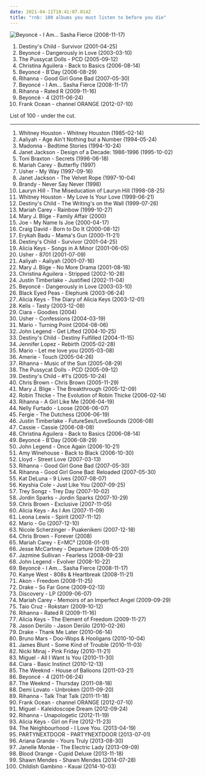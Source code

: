 ```yaml
---
date: 2021-04-11T18:41:07.014Z
title: "rnb: 100 albums you must listen to before you die"
---
```

![Beyoncé - I Am... Sasha Fierce (2008-11-17)](http://coverartarchive.org/release/d516efe5-0edf-336e-acf8-fc6b5f17048b/9450749917-500.jpg "Beyoncé - I Am... Sasha Fierce (2008-11-17)")
<ol class="albums">
<li data-cover="https://via.placeholder.com/450" data-tags="rnb" role="button">Destiny's Child - Survivor (2001-04-25)</li>
<li data-cover="https://img.discogs.com/BVQSqwGvZqrlONoIw9PsAxZYP78=/fit-in/600x599/filters:strip_icc():format(jpeg):mode_rgb():quality(90)/discogs-images/R-963273-1280519042.jpeg.jpg" data-tags="rnb" role="button">Beyoncé - Dangerously in Love (2003-03-10)</li>
<li data-cover="http://coverartarchive.org/release/46c02eab-b147-480d-ac22-dad4bed8bcfe/9258435555-500.jpg" data-tags="rnb, pop" role="button">The Pussycat Dolls - PCD (2005-09-12)</li>
<li data-cover="http://coverartarchive.org/release/d0445642-1485-3c54-a670-3b577da64906/4161828676-500.jpg" data-tags="pop, soul, rnb" role="button">Christina Aguilera - Back to Basics (2006-08-14)</li>
<li data-cover="http://coverartarchive.org/release/c7205e70-8fd1-4a4e-8968-f881c99abc93/12058597172-500.jpg" data-tags="rnb" role="button">Beyoncé - B'Day (2006-08-29)</li>
<li data-cover="http://coverartarchive.org/release/e0d582b5-5f0b-4dda-b1c2-3c34b7ecab8c/14541378138-500.jpg" data-tags="pop, rihanna, rnb" role="button">Rihanna - Good Girl Gone Bad (2007-05-30)</li>
<li data-cover="http://coverartarchive.org/release/d516efe5-0edf-336e-acf8-fc6b5f17048b/9450749917-500.jpg" data-tags="rnb, pop, beyonce" role="button">Beyoncé - I Am... Sasha Fierce (2008-11-17)</li>
<li data-cover="http://coverartarchive.org/release/27ea1a49-0929-4825-ad25-37ddbfc84932/11237324435-500.jpg" data-tags="pop, rihanna" role="button">Rihanna - Rated R (2009-11-16)</li>
<li data-cover="https://img.discogs.com/37pw8YFxGPhoLgNunypVVlxJ2YY=/fit-in/600x600/filters:strip_icc():format(jpeg):mode_rgb():quality(90)/discogs-images/R-3021612-1541266750-3727.jpeg.jpg" data-tags="rnb, soul" role="button">Beyoncé - 4 (2011-06-24)</li>
<li data-cover="https://img.discogs.com/BTjf4G0FRR-nttzUiJEeYa1ZkcA=/fit-in/600x600/filters:strip_icc():format(jpeg):mode_rgb():quality(90)/discogs-images/R-14470275-1575194734-3163.jpeg.jpg" data-tags="soul, rnb" role="button">Frank Ocean - channel ORANGE (2012-07-10)</li>
</ol>
List of 100 - under the cut.
<!-- more -->

_________________

<ol class="albums">
<li data-cover="http://coverartarchive.org/release/3811a110-cce0-4ddd-b52f-e12c50190783/1647997357-500.jpg" data-tags="80s, pop, soul, rnb, whitney houston, female vocalists" role="button">
Whitney Houston - Whitney Houston (1985-02-14)
</li>
<li data-cover="http://coverartarchive.org/release/ac6d1863-ae96-4dd4-8080-ff0a6c63f5d1/872371060-500.jpg" data-tags="90s, rnb" role="button">
Aaliyah - Age Ain't Nothing but a Number (1994-05-24)
</li>
<li data-cover="http://coverartarchive.org/release/78a92425-589a-351b-86bd-4409ae3e9968/9668287036-500.jpg" data-tags="pop, 90s" role="button">
Madonna - Bedtime Stories (1994-10-24)
</li>
<li data-cover="https://img.discogs.com/MjE_fzy4x-exqUYQ2y9_OjU6SZ8=/fit-in/600x600/filters:strip_icc():format(jpeg):mode_rgb():quality(90)/discogs-images/R-7408550-1472989303-9386.jpeg.jpg" data-tags="rnb, greatest hits, 90s" role="button">
Janet Jackson - Design of a Decade: 1986-1996 (1995-10-02)
</li>
<li data-cover="http://coverartarchive.org/release/75196fde-2eb8-453c-b457-9feb86b73351/28311672058-500.jpg" data-tags="soul, 90s, rnb" role="button">
Toni Braxton - Secrets (1996-06-18)
</li>
<li data-cover="http://coverartarchive.org/release/ca0f7485-b03e-4be5-afda-3e587e062efb/3938634835-500.jpg" data-tags="pop, rnb" role="button">
Mariah Carey - Butterfly (1997)
</li>
<li data-cover="http://coverartarchive.org/release/77a57b42-30b3-3041-9131-bca62a66e810/1908272625-500.jpg" data-tags="rnb" role="button">
Usher - My Way (1997-09-16)
</li>
<li data-cover="http://coverartarchive.org/release/5c0f94d0-6e7c-4547-bf52-eba96b14e3d3/8121259237-500.jpg" data-tags="rnb, pop, 90s" role="button">
Janet Jackson - The Velvet Rope (1997-10-04)
</li>
<li data-cover="http://coverartarchive.org/release/0803dd88-91ca-4995-9b99-0da05a20ca09/11174769845-500.jpg" data-tags="rnb" role="button">
Brandy - Never Say Never (1998)
</li>
<li data-cover="http://coverartarchive.org/release/0f15251e-7f5a-48bd-bfe2-31a329066371/3037400805-500.jpg" data-tags="soul, rnb" role="button">
Lauryn Hill - The Miseducation of Lauryn Hill (1998-08-25)
</li>
<li data-cover="https://img.discogs.com/wcbeSKP_aB4pvG4rgyduqbSndRQ=/fit-in/600x600/filters:strip_icc():format(jpeg):mode_rgb():quality(90)/discogs-images/R-10368880-1496116674-5471.jpeg.jpg" data-tags="90s, soul, rnb, pop, female vocalists" role="button">
Whitney Houston - My Love Is Your Love (1999-06-21)
</li>
<li data-cover="http://coverartarchive.org/release/b9de19dd-bf35-4ef6-bbcd-fd9240693658/5669916745-500.jpg" data-tags="rnb" role="button">
Destiny's Child - The Writing's on the Wall (1999-07-26)
</li>
<li data-cover="https://img.discogs.com/dhS_hnhT-yKwDxhp4UTkL_ax8Xo=/fit-in/600x964/filters:strip_icc():format(jpeg):mode_rgb():quality(90)/discogs-images/R-4328389-1569682838-8123.jpeg.jpg" data-tags="rnb, pop" role="button">
Mariah Carey - Rainbow (1999-10-27)
</li>
<li data-cover="http://coverartarchive.org/release/90f9c9d8-a4f9-4976-ba90-8620e9bd7696/19759823405-500.jpg" data-tags="rnb" role="button">
Mary J. Blige - Family Affair (2000)
</li>
<li data-cover="https://via.placeholder.com/450" data-tags="joe, my name is joe, soul, rnb" role="button">
Joe - My Name Is Joe (2000-04-17)
</li>
<li data-cover="http://coverartarchive.org/release/73e755b4-4e81-3fa9-ad43-8bb42e7fdef5/15837197671-500.jpg" data-tags="rnb" role="button">
Craig David - Born to Do It (2000-08-12)
</li>
<li data-cover="https://img.discogs.com/I8hP5wDwaFIBa5uKe0z0fDNNxV8=/fit-in/600x602/filters:strip_icc():format(jpeg):mode_rgb():quality(90)/discogs-images/R-16189786-1605737307-1687.jpeg.jpg" data-tags="soul, neo-soul" role="button">
Erykah Badu - Mama's Gun (2000-11-21)
</li>
<li data-cover="https://via.placeholder.com/450" data-tags="rnb" role="button">
Destiny's Child - Survivor (2001-04-25)
</li>
<li data-cover="http://coverartarchive.org/release/f9e26af6-a546-484f-b409-e71da896fc64/10741523166-500.jpg" data-tags="soul, rnb" role="button">
Alicia Keys - Songs in A Minor (2001-06-05)
</li>
<li data-cover="https://via.placeholder.com/450" data-tags="rnb" role="button">
Usher - 8701 (2001-07-09)
</li>
<li data-cover="http://coverartarchive.org/release/055b91e9-9d5f-4cf6-a6f1-75d9956a1f50/17315382405-500.jpg" data-tags="rnb" role="button">
Aaliyah - Aaliyah (2001-07-16)
</li>
<li data-cover="https://img.discogs.com/2Q7yBavtKprmJuGM2-2N9VSLyow=/fit-in/600x591/filters:strip_icc():format(jpeg):mode_rgb():quality(90)/discogs-images/R-4010103-1372561683-8385.jpeg.jpg" data-tags="rnb, female vocalists" role="button">
Mary J. Blige - No More Drama (2001-08-18)
</li>
<li data-cover="http://coverartarchive.org/release/6a0c6963-683e-4275-bebb-0279092ee772/2081207603-500.jpg" data-tags="pop" role="button">
Christina Aguilera - Stripped (2002-10-28)
</li>
<li data-cover="https://img.discogs.com/tqaps-6vVNpUwo78Mw0qqgSGDDY=/fit-in/383x375/filters:strip_icc():format(jpeg):mode_rgb():quality(90)/discogs-images/R-2972463-1309832387.jpeg.jpg" data-tags="pop" role="button">
Justin Timberlake - Justified (2002-11-04)
</li>
<li data-cover="https://img.discogs.com/BVQSqwGvZqrlONoIw9PsAxZYP78=/fit-in/600x599/filters:strip_icc():format(jpeg):mode_rgb():quality(90)/discogs-images/R-963273-1280519042.jpeg.jpg" data-tags="rnb" role="button">
Beyoncé - Dangerously in Love (2003-03-10)
</li>
<li data-cover="http://coverartarchive.org/release/5d5ee308-2a69-4f81-8f59-8036bce6a595/6853145556-500.jpg" data-tags="black eyed peas, hip-hop" role="button">
Black Eyed Peas - Elephunk (2003-06-24)
</li>
<li data-cover="http://coverartarchive.org/release/287a913d-41d8-4e44-bed8-6bc5278bd997/1576712437-500.jpg" data-tags="soul, rnb, alicia keys" role="button">
Alicia Keys - The Diary of Alicia Keys (2003-12-01)
</li>
<li data-cover="http://coverartarchive.org/release/458e1a8d-c9b1-418d-ab5d-376ea1954942/3766526343-500.jpg" data-tags="rnb" role="button">
Kelis - Tasty (2003-12-08)
</li>
<li data-cover="https://img.discogs.com/26HBMwoKo7cvLxxeYKSfmR_JVVM=/fit-in/600x588/filters:strip_icc():format(jpeg):mode_rgb():quality(90)/discogs-images/R-799422-1501524692-4284.jpeg.jpg" data-tags="rnb" role="button">
Ciara - Goodies (2004)
</li>
<li data-cover="http://coverartarchive.org/release/e9c7cbfa-bc5a-3183-a01b-28ed5817164f/21521356369-500.jpg" data-tags="rnb" role="button">
Usher - Confessions (2004-03-19)
</li>
<li data-cover="https://via.placeholder.com/450" data-tags="rnb" role="button">
Mario - Turning Point (2004-08-06)
</li>
<li data-cover="https://img.discogs.com/6o0kSzwGbQoieBogv-1J7NZu0OU=/fit-in/600x588/filters:strip_icc():format(jpeg):mode_rgb():quality(90)/discogs-images/R-590002-1348400015-6358.jpeg.jpg" data-tags="soul, rnb" role="button">
John Legend - Get Lifted (2004-10-25)
</li>
<li data-cover="https://img.discogs.com/p3iuoIT_ocpEwZAzxDdx-ZVVRmU=/fit-in/500x437/filters:strip_icc():format(jpeg):mode_rgb():quality(90)/discogs-images/R-2022934-1259106451.jpeg.jpg" data-tags="rnb" role="button">
Destiny's Child - Destiny Fulfilled (2004-11-15)
</li>
<li data-cover="https://img.discogs.com/loqCR9di_kyq2hhzGT2D4lcCzEM=/fit-in/600x585/filters:strip_icc():format(jpeg):mode_rgb():quality(90)/discogs-images/R-4858208-1377681398-5115.jpeg.jpg" data-tags="pop, rnb" role="button">
Jennifer Lopez - Rebirth (2005-02-28)
</li>
<li data-cover="http://coverartarchive.org/release/d601fa18-a4a1-4874-9f47-72f1f1191b8c/8733516237-500.jpg" data-tags="soul" role="button">
Mario - Let me love you (2005-03-08)
</li>
<li data-cover="https://img.discogs.com/oyRngyjgMwkL6hHEdmCtApgJFzY=/fit-in/600x602/filters:strip_icc():format(jpeg):mode_rgb():quality(90)/discogs-images/R-610570-1294344945.jpeg.jpg" data-tags="rnb" role="button">
Amerie - Touch (2005-04-26)
</li>
<li data-cover="http://coverartarchive.org/release/305cbd20-78ee-4e61-bfea-a99657790648/8884293748-500.jpg" data-tags="rnb, rihanna, reggae, dancehall" role="button">
Rihanna - Music of the Sun (2005-08-29)
</li>
<li data-cover="http://coverartarchive.org/release/46c02eab-b147-480d-ac22-dad4bed8bcfe/9258435555-500.jpg" data-tags="rnb, pop" role="button">
The Pussycat Dolls - PCD (2005-09-12)
</li>
<li data-cover="http://coverartarchive.org/release/177fcfee-525a-46c6-9c58-d6a82cf9cc8d/14885026677-500.jpg" data-tags="rnb" role="button">
Destiny's Child - #1's (2005-10-24)
</li>
<li data-cover="http://coverartarchive.org/release/7ae25feb-39ca-484b-80c0-ad8fe871b0ce/2980605648-500.jpg" data-tags="rnb, chris brown" role="button">
Chris Brown - Chris Brown (2005-11-29)
</li>
<li data-cover="http://coverartarchive.org/release/7ce13bf4-cc67-4afe-8b3d-0c37158389e9/21658474332-500.jpg" data-tags="rnb" role="button">
Mary J. Blige - The Breakthrough (2005-12-09)
</li>
<li data-cover="http://coverartarchive.org/release/0c0fdc8c-8913-464b-b5fc-90a151b7553c/1363185432-500.jpg" data-tags="robin thicke, rnb, soul" role="button">
Robin Thicke - The Evolution of Robin Thicke (2006-02-14)
</li>
<li data-cover="http://coverartarchive.org/release/c3f71ac7-d8e1-4e21-8fd8-2fcfd82e1d0f/14539810071-500.jpg" data-tags="pop, rnb, rihanna" role="button">
Rihanna - A Girl Like Me (2006-04-19)
</li>
<li data-cover="http://coverartarchive.org/release/bc8e84c6-c841-321c-ba2a-3dec63126872/17919825722-500.jpg" data-tags="pop" role="button">
Nelly Furtado - Loose (2006-06-07)
</li>
<li data-cover="http://coverartarchive.org/release/74832c40-66da-4efa-acec-871e0a72aae2/3946571235-500.jpg" data-tags="pop" role="button">
Fergie - The Dutchess (2006-06-19)
</li>
<li data-cover="http://coverartarchive.org/release/695b4a0e-985d-49a8-a315-7c7831a60ff2/6877532648-500.jpg" data-tags="pop" role="button">
Justin Timberlake - FutureSex/LoveSounds (2006-08)
</li>
<li data-cover="https://img.discogs.com/kjGzDdFEwP482Xkk-xA0mT6plDc=/fit-in/589x600/filters:strip_icc():format(jpeg):mode_rgb():quality(90)/discogs-images/R-877348-1327239643.jpeg.jpg" data-tags="rnb, cassie" role="button">
Cassie - Cassie (2006-08-08)
</li>
<li data-cover="http://coverartarchive.org/release/d0445642-1485-3c54-a670-3b577da64906/4161828676-500.jpg" data-tags="pop, soul, rnb" role="button">
Christina Aguilera - Back to Basics (2006-08-14)
</li>
<li data-cover="http://coverartarchive.org/release/c7205e70-8fd1-4a4e-8968-f881c99abc93/12058597172-500.jpg" data-tags="rnb" role="button">
Beyoncé - B'Day (2006-08-29)
</li>
<li data-cover="http://coverartarchive.org/release/2fa5e0f9-c83b-44cb-bd90-7899efc1417b/8994651148-500.jpg" data-tags="soul, john legend, rnb" role="button">
John Legend - Once Again (2006-10-21)
</li>
<li data-cover="http://coverartarchive.org/release/0b0ca6cc-f793-3dd8-9329-611a9fb08ae2/6136527070-500.jpg" data-tags="soul" role="button">
Amy Winehouse - Back to Black (2006-10-30)
</li>
<li data-cover="https://img.discogs.com/5D7THlio2pk35P189KT_eQH-H7E=/fit-in/600x600/filters:strip_icc():format(jpeg):mode_rgb():quality(90)/discogs-images/R-7356331-1588341170-9244.jpeg.jpg" data-tags="rnb" role="button">
Lloyd - Street Love (2007-03-13)
</li>
<li data-cover="http://coverartarchive.org/release/e0d582b5-5f0b-4dda-b1c2-3c34b7ecab8c/14541378138-500.jpg" data-tags="pop, rihanna, rnb" role="button">
Rihanna - Good Girl Gone Bad (2007-05-30)
</li>
<li data-cover="http://coverartarchive.org/release/1de12505-ac7b-49ab-a0ab-2aa189f0bf99/14541670596-500.jpg" data-tags="pop" role="button">
Rihanna - Good Girl Gone Bad: Reloaded (2007-05-30)
</li>
<li data-cover="http://coverartarchive.org/release/9329f2c5-41c6-4f4e-9042-d5850647d898/11978100442-500.jpg" data-tags="rnb, kat deluna, female vocalists" role="button">
Kat DeLuna - 9 Lives (2007-08-07)
</li>
<li data-cover="https://via.placeholder.com/450" data-tags="rnb, keyshia cole" role="button">
Keyshia Cole - Just Like You (2007-09-25)
</li>
<li data-cover="http://coverartarchive.org/release/2fbe424a-cf39-4887-954b-9dc3b6665c95/9465629868-500.jpg" data-tags="rnb, trey" role="button">
Trey Songz - Trey Day (2007-10-02)
</li>
<li data-cover="http://coverartarchive.org/release/b86285db-3459-37e8-a190-493ac9b7954f/21075550304-500.jpg" data-tags="pop, rnb" role="button">
Jordin Sparks - Jordin Sparks (2007-10-29)
</li>
<li data-cover="http://coverartarchive.org/release/4a15778b-a633-4325-a03b-0bc528c87f31/4474111699-500.jpg" data-tags="rnb, chris brown" role="button">
Chris Brown - Exclusive (2007-11-05)
</li>
<li data-cover="http://coverartarchive.org/release/95bcbbcb-af3e-3304-8f16-0b8db7ce10f1/17669063042-500.jpg" data-tags="soul, rnb" role="button">
Alicia Keys - As I Am (2007-11-09)
</li>
<li data-cover="https://img.discogs.com/xseI3kwe7VFwDf7uiq0iHeuGqPo=/fit-in/600x523/filters:strip_icc():format(jpeg):mode_rgb():quality(90)/discogs-images/R-1555639-1599282424-8912.jpeg.jpg" data-tags="leona lewis, pop" role="button">
Leona Lewis - Spirit (2007-11-12)
</li>
<li data-cover="http://coverartarchive.org/release/ee8ebad3-834c-4588-996d-088f08b9c12a/25180352483-500.jpg" data-tags="hip-hop, rnb" role="button">
Mario - Go (2007-12-10)
</li>
<li data-cover="https://img.discogs.com/iKQ40GJJfP-1o-wBdNSSEKHeQZ8=/fit-in/500x375/filters:strip_icc():format(jpeg):mode_rgb():quality(90)/discogs-images/R-2838307-1303338556.jpeg.jpg" data-tags="rnb" role="button">
Nicole Scherzinger - Puakenikeni (2007-12-18)
</li>
<li data-cover="http://coverartarchive.org/release/0cf866e4-3317-44e1-831b-97d65a5fb693/1334293639-500.jpg" data-tags="pop, rnb, dance" role="button">
Chris Brown - Forever (2008)
</li>
<li data-cover="http://coverartarchive.org/release/1b4f8392-566f-48eb-9c79-da2d02e7d74a/1637719561-500.jpg" data-tags="pop, rnb, mariah carey" role="button">
Mariah Carey - E=MC² (2008-01-01)
</li>
<li data-cover="http://coverartarchive.org/release/ad21f6cc-9e6f-4a9f-8b5c-ec58ebecf569/23130186908-500.jpg" data-tags="pop, dance, rnb" role="button">
Jesse McCartney - Departure (2008-05-20)
</li>
<li data-cover="http://coverartarchive.org/release/3192c4f0-6099-4aa2-8008-09da81da0467/22600473176-500.jpg" data-tags="rnb, soul, female vocalists" role="button">
Jazmine Sullivan - Fearless (2008-09-23)
</li>
<li data-cover="https://img.discogs.com/iCEWQF2PnDjvsJWGwAw8vH5R6ZE=/fit-in/600x522/filters:strip_icc():format(jpeg):mode_rgb():quality(90)/discogs-images/R-2057789-1261411597.jpeg.jpg" data-tags="soul" role="button">
John Legend - Evolver (2008-10-22)
</li>
<li data-cover="http://coverartarchive.org/release/d516efe5-0edf-336e-acf8-fc6b5f17048b/9450749917-500.jpg" data-tags="rnb, pop, beyonce" role="button">
Beyoncé - I Am... Sasha Fierce (2008-11-17)
</li>
<li data-cover="http://coverartarchive.org/release/af8fdbd3-dc27-469d-89bf-9167514b3f5e/4819782950-500.jpg" data-tags="hip-hop" role="button">
Kanye West - 808s & Heartbreak (2008-11-21)
</li>
<li data-cover="http://coverartarchive.org/release/8d888be6-0cc4-46c6-a788-9231c5857501/1116839013-500.jpg" data-tags="akon, hip hop" role="button">
Akon - Freedom (2008-11-25)
</li>
<li data-cover="http://coverartarchive.org/release/f05567cc-6ed3-40e0-bad1-7812478eecbe/2071071757-500.jpg" data-tags="hip hop, hip-hop, drake, rap, rnb" role="button">
Drake - So Far Gone (2009-02-13)
</li>
<li data-cover="http://coverartarchive.org/release/52006c31-6a66-3612-9213-57378b487a81/25477813995-500.jpg" data-tags="electronic, indie pop" role="button">
Discovery - LP (2009-06-07)
</li>
<li data-cover="http://coverartarchive.org/release/ca3f5776-3720-3771-aa45-e27a3d6e1589/13689766205-500.jpg" data-tags="pop, rnb, mariah carey" role="button">
Mariah Carey - Memoirs of an Imperfect Angel (2009-09-29)
</li>
<li data-cover="https://img.discogs.com/ndWPDJk8PNkcotRdXsRETcPl3_k=/fit-in/600x597/filters:strip_icc():format(jpeg):mode_rgb():quality(90)/discogs-images/R-2148652-1452952965-7777.jpeg.jpg" data-tags="pop, dance" role="button">
Taio Cruz - Rokstarr (2009-10-12)
</li>
<li data-cover="http://coverartarchive.org/release/27ea1a49-0929-4825-ad25-37ddbfc84932/11237324435-500.jpg" data-tags="pop, rihanna" role="button">
Rihanna - Rated R (2009-11-16)
</li>
<li data-cover="http://coverartarchive.org/release/a34aaf89-1aeb-31e7-847d-ec3223ccb2ff/1577578205-500.jpg" data-tags="rnb, soul" role="button">
Alicia Keys - The Element of Freedom (2009-11-27)
</li>
<li data-cover="https://img.discogs.com/fufXwUPaJYlNo8pgCVOOzItU-08=/fit-in/600x589/filters:strip_icc():format(jpeg):mode_rgb():quality(90)/discogs-images/R-4491129-1514906851-8524.jpeg.jpg" data-tags="rnb" role="button">
Jason Derülo - Jason Derülo (2010-02-26)
</li>
<li data-cover="http://coverartarchive.org/release/7e5cf3e1-f511-43f5-aa6d-8b66100f7924/2071145317-500.jpg" data-tags="hip-hop" role="button">
Drake - Thank Me Later (2010-06-14)
</li>
<li data-cover="http://coverartarchive.org/release/33030768-eed0-404a-bd5e-af6950546211/11501372854-500.jpg" data-tags="pop" role="button">
Bruno Mars - Doo-Wops & Hooligans (2010-10-04)
</li>
<li data-cover="http://coverartarchive.org/release/9b1c0003-7de6-4620-ab57-cf6cd03bb269/7533919648-500.jpg" data-tags="pop, singer-songwriter, james blunt" role="button">
James Blunt - Some Kind of Trouble (2010-11-03)
</li>
<li data-cover="http://coverartarchive.org/release/883c2b91-e65d-4520-b001-807d0fd23ee6/1940800991-500.jpg" data-tags="rap" role="button">
Nicki Minaj - Pink Friday (2010-11-21)
</li>
<li data-cover="http://coverartarchive.org/release/e187359c-f47b-4dd8-9172-565be0893c10/24502341651-500.jpg" data-tags="rnb" role="button">
Miguel - All I Want Is You (2010-11-30)
</li>
<li data-cover="http://coverartarchive.org/release/d77efbac-b4cf-415d-bc15-93edbce0d81a/17867209059-500.jpg" data-tags="rnb" role="button">
Ciara - Basic Instinct (2010-12-13)
</li>
<li data-cover="http://coverartarchive.org/release/61784ca8-f1a9-4cf8-8452-b5c7076a6fc0/1925635860-500.jpg" data-tags="r&b, rnb, electronic" role="button">
The Weeknd - House of Balloons (2011-03-21)
</li>
<li data-cover="https://img.discogs.com/37pw8YFxGPhoLgNunypVVlxJ2YY=/fit-in/600x600/filters:strip_icc():format(jpeg):mode_rgb():quality(90)/discogs-images/R-3021612-1541266750-3727.jpeg.jpg" data-tags="rnb, soul" role="button">
Beyoncé - 4 (2011-06-24)
</li>
<li data-cover="http://coverartarchive.org/release/cc5bf983-8d0f-4d3f-81de-0bed1010e6ec/4893083093-500.jpg" data-tags="rnb" role="button">
The Weeknd - Thursday (2011-08-18)
</li>
<li data-cover="http://coverartarchive.org/release/8567aef6-d979-464b-9e46-1dd664cd37dc/16779265525-500.jpg" data-tags="pop" role="button">
Demi Lovato - Unbroken (2011-09-20)
</li>
<li data-cover="http://coverartarchive.org/release/94caea91-4d1f-41f1-8b3c-ce9de80e0ffd/14542335290-500.jpg" data-tags="pop, rihanna, dance" role="button">
Rihanna - Talk That Talk (2011-11-18)
</li>
<li data-cover="https://img.discogs.com/BTjf4G0FRR-nttzUiJEeYa1ZkcA=/fit-in/600x600/filters:strip_icc():format(jpeg):mode_rgb():quality(90)/discogs-images/R-14470275-1575194734-3163.jpeg.jpg" data-tags="soul, rnb" role="button">
Frank Ocean - channel ORANGE (2012-07-10)
</li>
<li data-cover="http://coverartarchive.org/release/a2dd3c28-468d-44f8-af28-04d84eb14b0b/2367021425-500.jpg" data-tags="soul, rnb" role="button">
Miguel - Kaleidoscope Dream (2012-09-24)
</li>
<li data-cover="http://coverartarchive.org/release/5f705d37-aa27-4aee-bbd2-f8cd93984c31/3039149086-500.jpg" data-tags="pop" role="button">
Rihanna - Unapologetic (2012-11-19)
</li>
<li data-cover="http://coverartarchive.org/release/7a032865-3754-4659-9f34-ec7ec48a95ea/17147368325-500.jpg" data-tags="soul" role="button">
Alicia Keys - Girl on Fire (2012-11-23)
</li>
<li data-cover="http://coverartarchive.org/release/74d2a13d-6b16-4e6d-9a3a-3c56b569741a/16339583300-500.jpg" data-tags="indie pop, alternative rock, indie rock" role="button">
The Neighbourhood - I Love You. (2013-04-19)
</li>
<li data-cover="http://coverartarchive.org/release/e5e66d5c-afbf-4555-a75a-86505e3c67f4/4536738780-500.jpg" data-tags="rnb" role="button">
PARTYNEXTDOOR - PARTYNEXTDOOR (2013-07-01)
</li>
<li data-cover="http://coverartarchive.org/release/e32719b7-0528-479c-992e-1b5ec4ebbb4a/9148397078-500.jpg" data-tags="pop" role="button">
Ariana Grande - Yours Truly (2013-08-30)
</li>
<li data-cover="https://img.discogs.com/OtyXaiP218RcrUyzxtkfaSFCefU=/fit-in/600x597/filters:strip_icc():format(jpeg):mode_rgb():quality(90)/discogs-images/R-4896670-1599509523-4252.jpeg.jpg" data-tags="soul, rnb" role="button">
Janelle Monáe - The Electric Lady (2013-09-09)
</li>
<li data-cover="http://coverartarchive.org/release/b825c5c2-ebe3-4c84-91f8-c27e75dbc684/19238888629-500.jpg" data-tags="rnb, soul, 2010s" role="button">
Blood Orange - Cupid Deluxe (2013-11-18)
</li>
<li data-cover="http://coverartarchive.org/release/c089a4bd-dfc4-4583-a381-2c4b4541808d/10650592968-500.jpg" data-tags="pop" role="button">
Shawn Mendes - Shawn Mendes (2014-07-28)
</li>
<li data-cover="http://coverartarchive.org/release/90871b67-e396-4ca4-aef0-46d07b818dd6/8499280658-500.jpg" data-tags="childish gambino" role="button">
Childish Gambino - Kauai (2014-10-03)
</li>
</ol>
